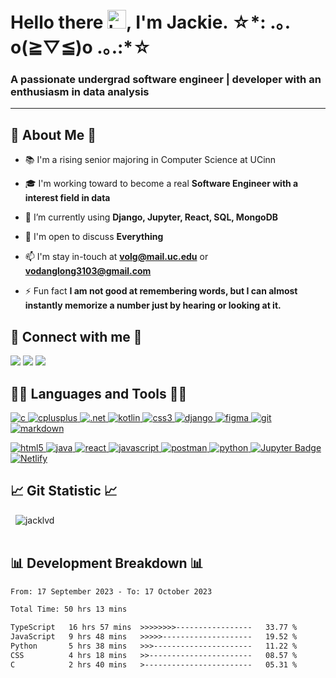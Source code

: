 <!-- <div id="header" align="center">
  <img src="https://media.giphy.com/media/M9gbBd9nbDrOTu1Mqx/giphy.gif" width="100"/>
</div>
<p align="center"> <img src="https://komarev.com/ghpvc/?username=jacklvd&label=Profile%20views&color=0e75b6&style=flat" alt="jacklvd" /> </p> -->

<!--👋 -->
<h1 align="left">Hello there <img src="https://camo.githubusercontent.com/e8e7b06ecf583bc040eb60e44eb5b8e0ecc5421320a92929ce21522dbc34c891/68747470733a2f2f6d656469612e67697068792e636f6d2f6d656469612f6876524a434c467a6361737252346961377a2f67697068792e676966" alt="handwaving" style="width:30px;height:30px;"/>, I'm Jackie. ☆*: .｡. o(≧▽≦)o .｡.:*☆</h1>
<!-- <div align="center">
  <img src="https://raw.githubusercontent.com/Gapur/Gapur/master/coding.gif" width="600" height="300"/>
</div> -->

<!-- https://media.giphy.com/media/dWesBcTLavkZuG35MI/giphy.gif -->

<h3 align="left">A passionate undergrad software engineer | developer with an enthusiasm in data analysis</h3>

<hr>

## 🧍 About Me 🧍
- 📚 I'm a rising senior majoring in Computer Science at UCinn

- 🎓 I'm working toward to become a real **Software Engineer with a interest field in data**

- 🌱 I’m currently using **Django, Jupyter, React, SQL, MongoDB**

- 💬 I'm open to discuss **Everything**

- 📫 I'm stay in-touch at **volg@mail.uc.edu** or **vodanglong3103@gmail.com**

- ⚡ Fun fact **I am not good at remembering words, but I can almost instantly memorize a number just by hearing or looking at it.**

<!-- <hr> -->

## 📮 Connect with me 📮
<p align="left">
<a href="https://www.jackvd.com" style="text-decoration: none;">
<img src="https://img.shields.io/badge/website-000000?style=for-the-badge&logo=About.me&logoColor=white" />
</a>
<a href="https://www.linkedin.com/in/longv3312/" style="text-decoration: none;">
<img src="https://img.shields.io/badge/LinkedIn-0077B5?style=for-the-badge&logo=linkedin&logoColor=white" />
</a>
<a href="mailto:volg@mail.uc.edu" style="text-decoration: none;">
<img src="https://img.shields.io/badge/email-%23EA4335?&style=for-the-badge&logo=gmail&logoColor=white"/>
</a>
</p>

<!-- <hr> -->

## 🐱‍💻 Languages and Tools 🐱‍💻
<p align="left"> 
  <a href="https://www.cprogramming.com/" target="_blank" rel="noreferrer"> 
    <img src="https://img.shields.io/badge/C-00599C?style=for-the-badge&logo=c&logoColor=white" alt="c"/> 
  </a> 
  <a href="https://www.w3schools.com/cpp/" target="_blank" rel="noreferrer"> 
    <img src="https://img.shields.io/badge/C%2B%2B-00599C?style=for-the-badge&logo=c%2B%2B&logoColor=white" alt="cplusplus"/> 
  </a>
  <a href="https://dotnet.microsoft.com/en-us/download/dotnet-framework" target="_blank" rel="noreferrer"> 
    <img src="https://img.shields.io/badge/.NET-5C2D91?style=for-the-badge&logo=.net&logoColor=white" alt=".net"/> 
  </a>
  <a href="https://kotlinlang.org/" target="_blank" rel="noreferrer"> 
    <img src="https://img.shields.io/badge/Kotlin-0095D5?&style=for-the-badge&logo=kotlin&logoColor=white" alt="kotlin"/> 
  </a> 
  <a href="https://www.w3schools.com/css/" target="_blank" rel="noreferrer"> 
    <img src="https://img.shields.io/badge/CSS3-1572B6?style=for-the-badge&logo=css3&logoColor=white" alt="css3"/> 
  </a> 
  <a href="https://www.djangoproject.com/" target="_blank" rel="noreferrer"> 
    <img src="https://img.shields.io/badge/Django-092E20?style=for-the-badge&logo=django&logoColor=green" alt="django"/> 
  </a> 
  <a href="https://www.figma.com/" target="_blank" rel="noreferrer"> 
    <img src="https://img.shields.io/badge/Figma-F24E1E?style=for-the-badge&logo=figma&logoColor=white" alt="figma"> 
  </a> 
  <a href="https://git-scm.com/" target="_blank" rel="noreferrer"> 
    <img src="https://img.shields.io/badge/GIT-E44C30?style=for-the-badge&logo=git&logoColor=white" alt="git"/> 
  </a>
  <a href="https://www.markdownguide.org/" target="_blank" rel="noreferrer"> 
    <img src="https://img.shields.io/badge/Markdown-000000?style=for-the-badge&logo=markdown&logoColor=white" alt="markdown"/> 
  </a>

</p>
<p align='left'>
  <a href="https://www.w3.org/html/" target="_blank" rel="noreferrer"> 
    <img src="https://img.shields.io/badge/HTML5-E34F26?style=for-the-badge&logo=html5&logoColor=white" alt="html5"/> 
  </a> 
  <a href="https://www.java.com" target="_blank" rel="noreferrer"> 
    <img src="https://img.shields.io/badge/Java-ED8B00?style=for-the-badge&logo=java&logoColor=white" alt="java"/> 
  </a> 
  <a href="https://react.dev/" target="_blank" rel="noreferrer"> 
    <img src="https://img.shields.io/badge/React-20232A?style=for-the-badge&logo=react&logoColor=61DAFB" alt="react"/> 
  </a>
  <a href="https://developer.mozilla.org/en-US/docs/Web/JavaScript" target="_blank" rel="noreferrer"> 
    <img src="https://img.shields.io/badge/JavaScript-323330?style=for-the-badge&logo=javascript&logoColor=F7DF1E" alt="javascript"/> 
  </a>   
  <a href="https://postman.com" target="_blank" rel="noreferrer"> 
    <img src="https://img.shields.io/badge/Postman-FF6C37?style=for-the-badge&logo=Postman&logoColor=white" alt="postman"/> 
  </a> 
  <a href="https://www.python.org" target="_blank" rel="noreferrer"> 
    <img src="https://img.shields.io/badge/Python-FFD43B?style=for-the-badge&logo=python&logoColor=blue" alt="python"/> 
  </a> 
  <a href="https://jupyter.org/" target="_blank" rel="noreferrer"> 
    <img src="https://img.shields.io/badge/Jupyter-F37626?logo=jupyter&logoColor=fff&style=for-the-badge" alt="Jupyter Badge"> 
  </a>
    <a href="https://www.netlify.com/" target="_blank" rel="noreferrer"> 
    <img src="https://img.shields.io/badge/Netlify-00C7B7?style=for-the-badge&logo=netlify&logoColor=white" alt="Netlify"> 
  </a>
</p>

<!-- <hr> -->
<!-- 
## ❤️ Frequently Languages ❤️

<div align='left'>
  <img text-align="center" src="https://github-readme-stats-sigma-five.vercel.app/api/top-langs/?username=jacklvd&layout=compact&theme=merko" alt="jacklvd" />
</div> -->





## 📈 Git Statistic 📈

<div align='left'>&nbsp;
  <img src="https://github-readme-stats-sigma-five.vercel.app/api?username=jacklvd&show_icons=true&theme=tokyonight" alt="jacklvd"/>
</div>
<br>

<!-- <hr> -->



## 📊 Development Breakdown 📊
<!--START_SECTION:waka-->

```txt
From: 17 September 2023 - To: 17 October 2023

Total Time: 50 hrs 13 mins

TypeScript   16 hrs 57 mins  >>>>>>>>-----------------   33.77 %
JavaScript   9 hrs 48 mins   >>>>>--------------------   19.52 %
Python       5 hrs 38 mins   >>>----------------------   11.22 %
CSS          4 hrs 18 mins   >>-----------------------   08.57 %
C            2 hrs 40 mins   >------------------------   05.31 %
```

<!--END_SECTION:waka-->

<!---
jacklvd/jacklvd is a ✨ special ✨ repository because its `README.md` (this file) appears on your GitHub profile.
You can click the Preview link to take a look at your changes.
--->
